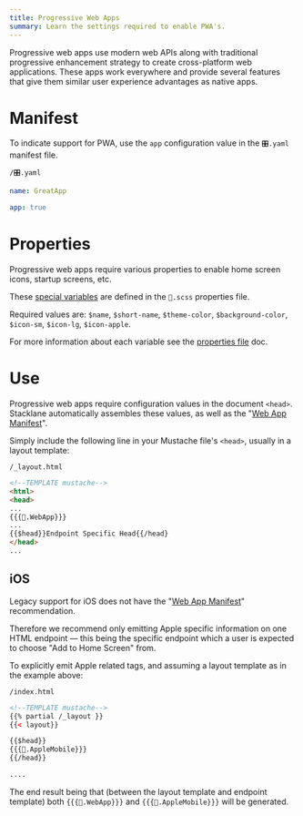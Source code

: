 ```yaml
---
title: Progressive Web Apps
summary: Learn the settings required to enable PWA's.
---
```


Progressive web apps use modern web APIs along with traditional progressive enhancement 
strategy to create cross-platform web applications.
These apps work everywhere and provide several features that 
give them similar user experience advantages as native apps. 

# Manifest

To indicate support for PWA, use the `app` configuration value in the `🎛.yaml` manifest file.

```file-name
/🎛.yaml
```

```yaml
name: GreatApp

app: true
```

# Properties

Progressive web apps require various properties to enable home screen icons, startup screens, etc.

These [special variables](/🗄/Article/settings/properties.md#special) are defined in the `🎨.scss` properties file.  

Required values are: `$name`, `$short-name`, `$theme-color`, `$background-color`, `$icon-sm`, `$icon-lg`, `$icon-apple`.

For more information about each variable see the [properties file](/🗄/Article/settings/properties.md#special) doc.

# Use

Progressive web apps require configuration values in the document `<head>`.
Stacklane automatically assembles these values, as well as the "[Web App Manifest](https://developer.mozilla.org/en-US/docs/Web/Manifest)".

Simply include the following line in your Mustache file's `<head>`, usually in a layout template:

```file-name
/_layout.html
```

```html
<!--TEMPLATE mustache-->
<html>
<head>
... 
{{{🎨.WebApp}}}
...
{{$head}}Endpoint Specific Head{{/head}
</head>
...
```

## iOS

Legacy support for iOS does not have the "[Web App Manifest](https://developer.mozilla.org/en-US/docs/Web/Manifest)" recommendation.

Therefore we recommend only emitting Apple specific information on one HTML endpoint &mdash; this being the specific endpoint
which a user is expected to choose "Add to Home Screen" from.

To explicitly emit Apple related tags, and assuming a layout template as in the example above:

```file-name
/index.html
```

```html
<!--TEMPLATE mustache-->
{{% partial /_layout }}
{{< layout}}

{{$head}}
{{{🎨.AppleMobile}}}
{{/head}}

....
```

The end result being that (between the layout template and endpoint template)
both `{{{🎨.WebApp}}}` and `{{{🎨.AppleMobile}}}` will be generated.

